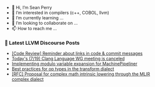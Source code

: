 - 👋 Hi, I’m Sean Perry
- 👀 I’m interested in compilers (c++, COBOL, llvm)
- 🌱 I’m currently learning ...
- 💞️ I’m looking to collaborate on ...
- 📫 How to reach me ...

<!---
s66perry/s66perry is a ✨ special ✨ repository because its `README.md` (this file) appears on your GitHub profile.
You can click the Preview link to take a look at your changes.
--->
### 📕 Latest LLVM Discourse Posts

<!-- DISCOURSE-LLVM:START -->
- [[Code Review] Reminder about links in code &amp; commit messages](https://discourse.llvm.org/t/code-review-reminder-about-links-in-code-commit-messages/71847?page=4#post_80)
- [Today&#39;s &lpar;7/19&rpar; Clang Language WG meeting is canceled](https://discourse.llvm.org/t/todays-7-19-clang-language-wg-meeting-is-canceled/72151#post_1)
- [Implementing modulo variable expansion for MachinePipeliner](https://discourse.llvm.org/t/implementing-modulo-variable-expansion-for-machinepipeliner/71748#post_5)
- [Best practices for op types in the transform dialect](https://discourse.llvm.org/t/best-practices-for-op-types-in-the-transform-dialect/72148#post_3)
- [[RFC] Proposal for complex math intrinsic lowering through the MLIR complex dialect](https://discourse.llvm.org/t/rfc-proposal-for-complex-math-intrinsic-lowering-through-the-mlir-complex-dialect/65420#post_2)
<!-- DISCOURSE-LLVM:END -->
